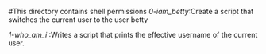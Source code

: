 #This directory contains shell permissions
*0-iam_betty*:Create a script that switches the current user to the user betty

*1-who_am_i* :Writes a script that prints the effective username of the current user.
